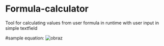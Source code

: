 # Formula-calculator
Tool for calculating values from user formula in runtime with user input in simple textfield

#sample equation:
![obraz](https://github.com/user-attachments/assets/1f8e4bd9-a4bd-4067-bf9c-61c0e9cfa13b)
